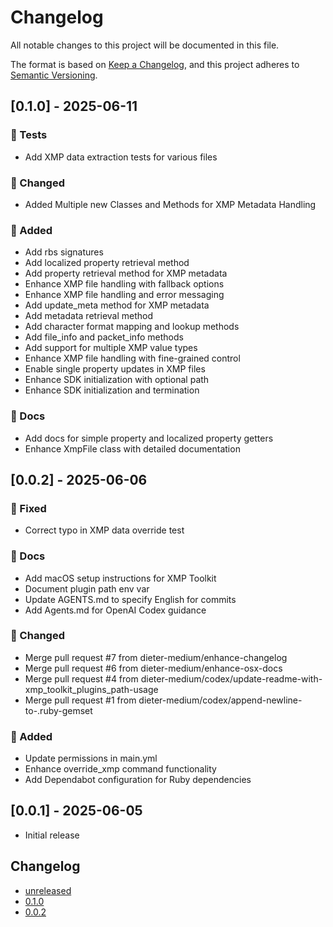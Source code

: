 <!-- generated by git-cliff start -->

# Changelog

All notable changes to this project will be documented in this file.

The format is based on [Keep a Changelog](https://keepachangelog.com/en/1.0.0/),
and this project adheres to [Semantic Versioning](https://semver.org/spec/v2.0.0.html).

[unreleased]: https://github.com///compare/v0.0.2..HEAD

<!-- generated by git-cliff end -->

## [0.1.0] - 2025-06-11

### 🧪 Tests

- Add XMP data extraction tests for various files

### 🔄 Changed

- Added Multiple new Classes and Methods for XMP Metadata Handling

### 🚀 Added

- Add rbs signatures
- Add localized property retrieval method
- Add property retrieval method for XMP metadata
- Enhance XMP file handling with fallback options
- Enhance XMP file handling and error messaging
- Add update_meta method for XMP metadata
- Add metadata retrieval method
- Add character format mapping and lookup methods
- Add file_info and packet_info methods
- Add support for multiple XMP value types
- Enhance XMP file handling with fine-grained control
- Enable single property updates in XMP files
- Enhance SDK initialization with optional path
- Enhance SDK initialization and termination

### 📝 Docs

- Add docs for simple property and localized property getters
- Enhance XmpFile class with detailed documentation

## [0.0.2] - 2025-06-06

### 🐛 Fixed

- Correct typo in XMP data override test

### 📝 Docs

- Add macOS setup instructions for XMP Toolkit
- Document plugin path env var
- Update AGENTS.md to specify English for commits
- Add Agents.md for OpenAI Codex guidance

### 🔄 Changed

- Merge pull request #7 from dieter-medium/enhance-changelog
- Merge pull request #6 from dieter-medium/enhance-osx-docs
- Merge pull request #4 from dieter-medium/codex/update-readme-with-xmp_toolkit_plugins_path-usage
- Merge pull request #1 from dieter-medium/codex/append-newline-to-.ruby-gemset

### 🚀 Added

- Update permissions in main.yml
- Enhance override_xmp command functionality
- Add Dependabot configuration for Ruby dependencies

## [0.0.1] - 2025-06-05

- Initial release

## Changelog

- [unreleased](https://github.com/dieter-medium/bidi2pdf/compare/v0.1.0..HEAD)
- [0.1.0](https://github.com/dieter-medium/bidi2pdf/compare/v0.0.2..v0.1.0)
- [0.0.2](https://github.com/dieter-medium/bidi2pdf/compare/v0.0.1..v0.0.2) 
